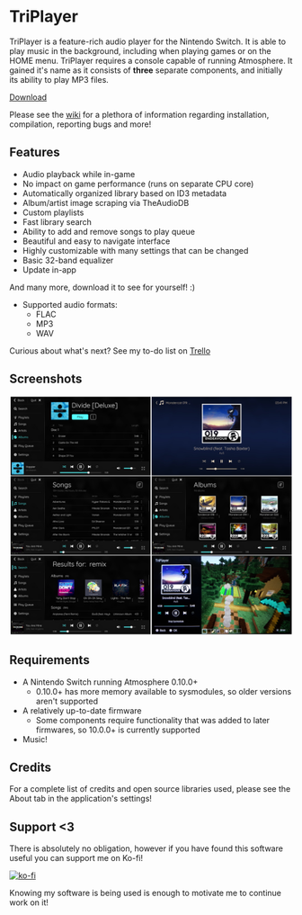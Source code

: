 # TriPlayer

TriPlayer is a feature-rich audio player for the Nintendo Switch. It is able to play music in the background, including when playing games or on the HOME menu. TriPlayer requires a console capable of running Atmosphere. It gained it's name as it consists of **three** separate components, and initially its ability to play MP3 files.

[Download](https://github.com/tallbl0nde/TriPlayer/releases)

Please see the [wiki](https://github.com/tallbl0nde/TriPlayer/wiki) for a plethora of information regarding installation, compilation, reporting bugs and more!

## Features

* Audio playback while in-game
* No impact on game performance (runs on separate CPU core)
* Automatically organized library based on ID3 metadata
* Album/artist image scraping via TheAudioDB
* Custom playlists
* Fast library search
* Ability to add and remove songs to play queue
* Beautiful and easy to navigate interface
* Highly customizable with many settings that can be changed
* Basic 32-band equalizer
* Update in-app

And many more, download it to see for yourself! :)

* Supported audio formats:
  * FLAC
  * MP3
  * WAV

Curious about what's next? See my to-do list on [Trello](https://trello.com/b/teZpHfo1/triplayer)

## Screenshots

![Screenshots](Images/screenshots.png)

## Requirements

* A Nintendo Switch running Atmosphere 0.10.0+
   * 0.10.0+ has more memory available to sysmodules, so older versions aren't supported
* A relatively up-to-date firmware
   * Some components require functionality that was added to later firmwares, so 10.0.0+ is currently supported
* Music!

## Credits

For a complete list of credits and open source libraries used, please see the About tab in the application's settings!

## Support <3

There is absolutely no obligation, however if you have found this software useful you can support me on Ko-fi!

[![ko-fi](https://www.ko-fi.com/img/githubbutton_sm.svg)](https://ko-fi.com/J3J718RRQ)

Knowing my software is being used is enough to motivate me to continue work on it!
